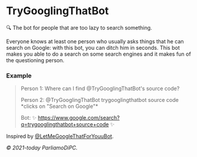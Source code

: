 # TryGooglingThatBot
🔍 The bot for people that are too lazy to search something.

Everyone knows at least one person who usually asks things that he can search on Google: with this bot, you can ditch him in seconds.
This bot makes you able to do a search on some search engines and it makes fun of the questioning person. 

### Example

> Person 1: Where can I find @TryGooglingThatBot's source code?
>
> Person 2: @TryGooglingThatBot trygooglingthatbot source code \*clicks on "Search on Google"\*
>
> Bot: ✨ https://www.google.com/search?q=trygooglingthatbot+source+code ✨

Inspired by [@LetMeGoogleThatForYouuBot](https://t.me/LetMeGoogleThatForYouuBot).

*© 2021-today ParliamoDiPC.*
